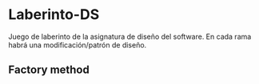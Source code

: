 # Laberinto-DS

Juego de laberinto de la asignatura de diseño del software.
En cada rama habrá una modificación/patrón de diseño.

## Factory method

